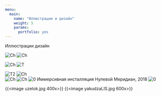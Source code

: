 ```yaml
---
menu:
  main:
    name: "Иллюстрации и дизайн"
    weight: 5
    params:
      portfolio: yes
---
```

Иллюстрации дизайн



![Ch](Chebo.png)
![Ch](ch2.png)

![Ch](DD.png)
![T](T.png)

![T2](T2.png) 
![Ch](14j.png)  
![Ch](S.png)
![Ch](sk.png)
![0](0.png)
Иммерсивная инсталляция Нулевой Меридиан, 2018
![0](B.png)

{{<image uzelok.jpg 400x>}} {{<image yakudzaLIS.jpg 600x>}}
